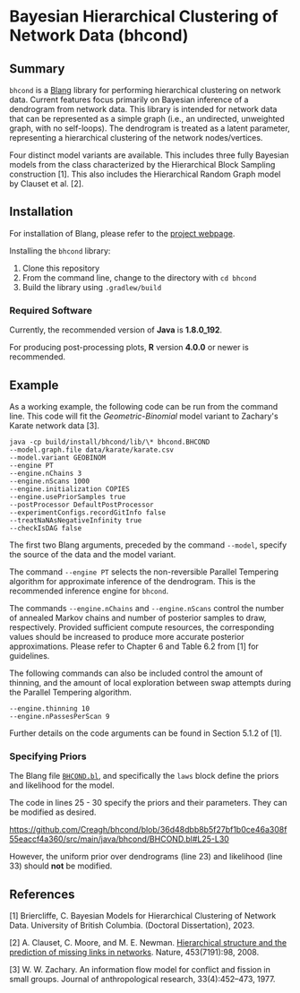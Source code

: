 # Bayesian Hierarchical Clustering of Network Data (bhcond)

## Summary

`bhcond` is a [Blang](https://www.stat.ubc.ca/~bouchard/blang/) library for performing hierarchical clustering on network data. Current features focus primarily on Bayesian inference of a dendrogram from network data. This library is intended for network data that can be represented as a simple graph (i.e., an undirected, unweighted graph, with no self-loops). The dendrogram is treated as a latent parameter, representing a hierarchical clustering of the network nodes/vertices.

Four distinct model variants are available. This includes three fully Bayesian models from the class characterized by the Hierarchical Block Sampling construction [1]. This also includes the Hierarchical Random Graph model by Clauset et al. [2].  

## Installation

For installation of Blang, please refer to the [project webpage](https://www.stat.ubc.ca/~bouchard/blang/index.html).

Installing the `bhcond` library:

1. Clone this repository
2. From the command line, change to the directory with `cd bhcond`
3. Build the library using `.gradlew/build`

### Required Software

Currently, the recommended version of **Java** is **1.8.0_192**.

For producing post-processing plots, **R** version **4.0.0** or newer is recommended.

## Example

As a working example, the following code can be run from the command line. This code will fit the *Geometric-Binomial* model variant to Zachary's Karate network data [3].

```
java -cp build/install/bhcond/lib/\* bhcond.BHCOND 
--model.graph.file data/karate/karate.csv
--model.variant GEOBINOM
--engine PT 
--engine.nChains 3 
--engine.nScans 1000 
--engine.initialization COPIES 
--engine.usePriorSamples true 
--postProcessor DefaultPostProcessor 
--experimentConfigs.recordGitInfo false 
--treatNaNAsNegativeInfinity true 
--checkIsDAG false 
```

The first two Blang arguments, preceded by the command `--model`, specify the source of the data and the model variant.

The command `--engine PT` selects the non-reversible Parallel Tempering algorithm for approximate inference of the dendrogram. This is the recommended inference engine for `bhcond`.

The commands `--engine.nChains` and `--engine.nScans` control the number of annealed Markov chains and number of posterior samples to draw, respectively. Provided sufficient compute resources, the corresponding values should be increased to produce more accurate posterior approximations. Please refer to Chapter 6 and Table 6.2 from [1] for guidelines.

The following commands can also be included control the amount of thinning, and the amount of local exploration between swap attempts during the Parallel Tempering algorithm.

```
--engine.thinning 10 
--engine.nPassesPerScan 9 
```

Further details on the code arguments can be found in Section 5.1.2 of [1].

### Specifying Priors

The Blang file [`BHCOND.bl`](src/main/java/bhcond/BHCOND.bl), and specifically the `laws` block define the priors and likelihood for the model.

The code in lines 25 - 30 specify the priors and their parameters. They can be modified as desired.

https://github.com/Creagh/bhcond/blob/36d48dbb8b5f27bf1b0ce46a308f55eaccf4a360/src/main/java/bhcond/BHCOND.bl#L25-L30

However, the uniform prior over dendrograms (line 23) and likelihood (line 33) should **not** be modified.

## References

[1] Briercliffe, C. Bayesian Models for Hierarchical Clustering of Network Data. University of British Columbia. (Doctoral Dissertation), 2023.
 
[2] A. Clauset, C. Moore, and M. E. Newman. [Hierarchical structure and the prediction of missing links in networks](https://arxiv.org/pdf/0811.0484.pdf). Nature, 453(7191):98, 2008.

[3] W. W. Zachary. An information flow model for conflict and fission in small groups. Journal of anthropological research, 33(4):452–473, 1977.
